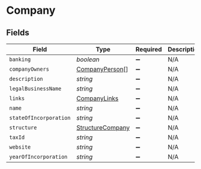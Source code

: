 # Company


## Fields

| Field                                                       | Type                                                        | Required                                                    | Description                                                 |
| ----------------------------------------------------------- | ----------------------------------------------------------- | ----------------------------------------------------------- | ----------------------------------------------------------- |
| `banking`                                                   | *boolean*                                                   | :heavy_minus_sign:                                          | N/A                                                         |
| `companyOwners`                                             | [CompanyPerson](../../models/shared/companyperson.md)[]     | :heavy_minus_sign:                                          | N/A                                                         |
| `description`                                               | *string*                                                    | :heavy_minus_sign:                                          | N/A                                                         |
| `legalBusinessName`                                         | *string*                                                    | :heavy_minus_sign:                                          | N/A                                                         |
| `links`                                                     | [CompanyLinks](../../models/shared/companylinks.md)         | :heavy_minus_sign:                                          | N/A                                                         |
| `name`                                                      | *string*                                                    | :heavy_minus_sign:                                          | N/A                                                         |
| `stateOfIncorporation`                                      | *string*                                                    | :heavy_minus_sign:                                          | N/A                                                         |
| `structure`                                                 | [StructureCompany](../../models/shared/structurecompany.md) | :heavy_minus_sign:                                          | N/A                                                         |
| `taxId`                                                     | *string*                                                    | :heavy_minus_sign:                                          | N/A                                                         |
| `website`                                                   | *string*                                                    | :heavy_minus_sign:                                          | N/A                                                         |
| `yearOfIncorporation`                                       | *string*                                                    | :heavy_minus_sign:                                          | N/A                                                         |